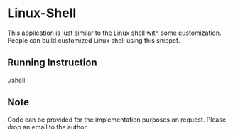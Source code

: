 # Linux-Shell
This application is just similar to the Linux shell with some customization. People can build customized Linux shell using this snippet.

Running Instruction
---
./shell

Note
-----
Code can be provided for the implementation purposes on request. Please drop an email to the author.


